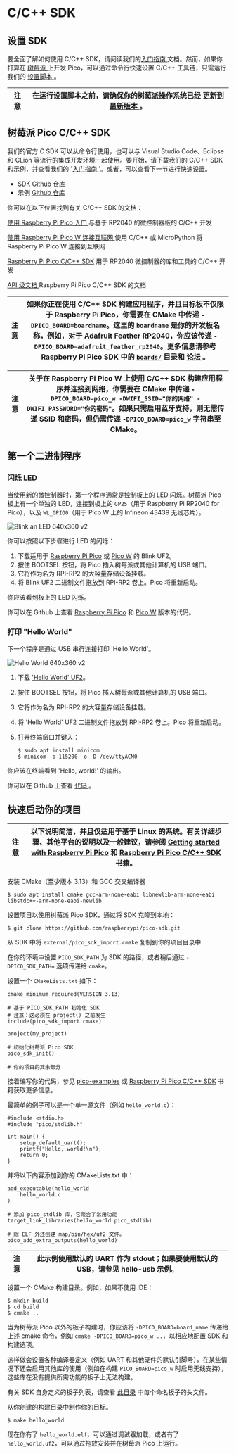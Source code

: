 # C/C++ SDK

## 设置 SDK

要全面了解如何使用 C/C++ SDK，请阅读我们的[入门指南 ](https://datasheets.raspberrypi.com/pico/getting-started-with-pico.pdf)文档。然而，如果你打算在 [树莓派 ](https://www.raspberrypi.com/documentation/computers/os.html) 上开发 Pico，可以通过命令行快速设置 C/C++ 工具链，只需运行我们的 [设置脚本 ](https://raw.githubusercontent.com/raspberrypi/pico-setup/master/pico_setup.sh)。

| 注意 | 在运行设置脚本之前，请确保你的树莓派操作系统已经 [更新到最新版本 ](https://www.raspberrypi.com/documentation/computers/os.html#update-software)。 |
| ------ | --------------------------------------------------------------------------------------- |

## 树莓派 Pico C/C++ SDK

我们的官方 C SDK 可以从命令行使用，也可以与 Visual Studio Code、Eclipse 和 CLion 等流行的集成开发环境一起使用。要开始，请下载我们的 C/C++ SDK 和示例，并查看我们的 '[入门指南 ](https://datasheets.raspberrypi.com/pico/getting-started-with-pico.pdf)'。或者，可以查看下一节进行快速设置。

* SDK [Github 仓库 ](https://github.com/raspberrypi/pico-sdk)
* 示例 [Github 仓库 ](https://github.com/raspberrypi/pico-examples)

你可以在以下位置找到有关 C/C++ SDK 的文档：

[使用 Raspberry Pi Pico 入门 ](https://datasheets.raspberrypi.com/pico/getting-started-with-pico.pdf) 与基于 RP2040 的微控制器板的 C/C++ 开发

[使用 Raspberry Pi Pico W 连接互联网 ](https://datasheets.raspberrypi.com/picow/connecting-to-the-internet-with-pico-w.pdf) 使用 C/C++ 或 MicroPython 将 Raspberry Pi Pico W 连接到互联网

[Raspberry Pi Pico C/C++ SDK](https://datasheets.raspberrypi.com/pico/raspberry-pi-pico-c-sdk.pdf) 用于 RP2040 微控制器的库和工具的 C/C++ 开发

[API 级文档 ](https://www.raspberrypi.com/documentation/pico-sdk/index_doxygen.html) Raspberry Pi Pico C/C++ SDK 的文档

| 注意 | 如果你正在使用 C/C++ SDK 构建应用程序，并且目标板不仅限于 Raspberry Pi Pico，你需要在 CMake 中传递 `-DPICO_BOARD=boardname`。这里的 `boardname` 是你的开发板名称，例如，对于 Adafruit Feather RP2040，你应该传递 `-DPICO_BOARD=adafruit_feather_rp2040`。更多信息请参考 Raspberry Pi Pico SDK 中的 [`boards/`](https://github.com/raspberrypi/pico-sdk/tree/master/src/boards) 目录和 [论坛 ](https://forums.raspberrypi.com/viewtopic.php?f=147&t=304393)。 |
| ------ | ------------------------------------------------------------------------------------------------------------------------------------------------------------------------------------------------------------------------------------------------------------------------------------------------------------ |

| 注意 | 关于在 Raspberry Pi Pico W 上使用 C/C++ SDK 构建应用程序并连接到网络，你需要在 CMake 中传递 `-DPICO_BOARD=pico_w -DWIFI_SSID="你的网络" -DWIFI_PASSWORD="你的密码"`。如果只需启用蓝牙支持，则无需传递 SSID 和密码，但仍需传递 `-DPICO_BOARD=pico_w` 字符串至 CMake。 |
| ------ | --------------------------------------------------------------------------------------------------------------------------------------------------------------------------------------------------------------------------------------------------------------------------------------- |

## 第一个二进制程序

### 闪烁 LED

当使用新的微控制器时，第一个程序通常是控制板上的 LED 闪烁。树莓派 Pico 板上有一个单独的 LED，连接到板上的 `GP25`（用于 Raspberry Pi RP2040 for Pico），以及 `WL_GPIO0`（用于 Pico W 上的 Infineon 43439 无线芯片）。

![Blink an LED 640x360 v2](https://www.raspberrypi.com/documentation/microcontrollers/images/Blink-an-LED-640x360-v2.gif)

你可以按照以下步骤进行 LED 的闪烁：

1. 下载适用于 [Raspberry Pi Pico](https://datasheets.raspberrypi.com/soft/blink.uf2) 或 [Pico W](https://datasheets.raspberrypi.com/soft/blink_picow.uf2) 的 Blink UF2。
2. 按住 BOOTSEL 按钮，将 Pico 插入树莓派或其他计算机的 USB 端口。
3. 它将作为名为 RPI-RP2 的大容量存储设备挂载。
4. 将 Blink UF2 二进制文件拖放到 RPI-RP2 卷上。Pico 将重新启动。

你应该看到板上的 LED 闪烁。

你可以在 Github 上查看 [Raspberry Pi Pico](https://github.com/raspberrypi/pico-examples/blob/master/blink/blink.c) 和 [Pico W](https://github.com/raspberrypi/pico-examples/blob/master/pico_w/wifi/blink/picow_blink.c) 版本的代码。

### 打印 "Hello World"

下一个程序是通过 USB 串行连接打印 'Hello World'。

![Hello World 640x360 v2](https://www.raspberrypi.com/documentation/microcontrollers/images/Hello-World-640x360-v2.gif)

1. 下载 [&apos;Hello World&apos; UF2](https://datasheets.raspberrypi.com/soft/hello_world.uf2)。
2. 按住 BOOTSEL 按钮，将 Pico 插入树莓派或其他计算机的 USB 端口。
3. 它将作为名为 RPI-RP2 的大容量存储设备挂载。
4. 将 'Hello World' UF2 二进制文件拖放到 RPI-RP2 卷上。Pico 将重新启动。
5. 打开终端窗口并键入：

    ```
    $ sudo apt install minicom
    $ minicom -b 115200 -o -D /dev/ttyACM0
    ```

你应该在终端看到 'Hello, world!' 的输出。

你可以在 Github 上查看 [代码 ](https://github.com/raspberrypi/pico-examples/blob/master/hello_world/usb/hello_usb.c)。

## 快速启动你的项目

| 注意 | 以下说明简洁，并且仅适用于基于 Linux 的系统。有关详细步骤、其他平台的说明以及一般建议，请参阅 [Getting started with Raspberry Pi Pico](https://datasheets.raspberrypi.com/pico/getting-started-with-pico.pdf) 和 [Raspberry Pi Pico C/C++ SDK](https://datasheets.raspberrypi.com/pico/raspberry-pi-pico-c-sdk.pdf) 书籍。 |
| ------ | ------------------------------------------------------------------------------------------------------------------------------------------------------------------------------ |


安装 CMake（至少版本 3.13）和 GCC 交叉编译器

```
$ sudo apt install cmake gcc-arm-none-eabi libnewlib-arm-none-eabi libstdc++-arm-none-eabi-newlib
```

设置项目以使用树莓派 Pico SDK，通过将 SDK 克隆到本地：

```
$ git clone https://github.com/raspberrypi/pico-sdk.git
```

从 SDK 中将 `external/pico_sdk_import.cmake` 复制到你的项目目录中

在你的环境中设置 `PICO_SDK_PATH` 为 SDK 的路径，或者稍后通过 `-DPICO_SDK_PATH=` 选项传递给 `cmake`。

设置一个 `CMakeLists.txt` 如下：

```
cmake_minimum_required(VERSION 3.13)

# 基于 PICO_SDK_PATH 初始化 SDK
# 注意：这必须在 project() 之前发生
include(pico_sdk_import.cmake)

project(my_project)

# 初始化树莓派 Pico SDK
pico_sdk_init()

# 你的项目的其余部分
```

接着编写你的代码，参见 [pico-examples](https://github.com/raspberrypi/pico-examples) 或 [Raspberry Pi Pico C/C++ SDK](https://datasheets.raspberrypi.com/pico/raspberry-pi-pico-c-sdk.pdf) 书籍获取更多信息。

最简单的例子可以是一个单一源文件（例如 `hello_world.c`）：

```
#include <stdio.h>
#include "pico/stdlib.h"

int main() {
    setup_default_uart();
    printf("Hello, world!\n");
    return 0;
}
```

并将以下内容添加到你的 CMakeLists.txt 中：

```
add_executable(hello_world
    hello_world.c
)

# 添加 pico_stdlib 库，它聚合了常用功能
target_link_libraries(hello_world pico_stdlib)

# 除 ELF 外还创建 map/bin/hex/uf2 文件。
pico_add_extra_outputs(hello_world)
```

| 注意 | 此示例使用默认的 UART 作为 stdout；如果要使用默认的 USB，请参见 hello-usb 示例。 |
| ------ | -------------------------------------------------------------------------------------------------------------- |

设置一个 CMake 构建目录。例如，如果不使用 IDE：

```
$ mkdir build
$ cd build
$ cmake ..
```

当为树莓派 Pico 以外的板子构建时，你应该将 `-DPICO_BOARD=board_name` 传递给上述 cmake 命令，例如 `cmake -DPICO_BOARD=pico_w ..`，以相应地配置 SDK 和构建选项。

这样做会设置各种编译器定义（例如 UART 和其他硬件的默认引脚号），在某些情况下还会启用其他库的使用（例如在构建 `PICO_BOARD=pico_w` 时启用无线支持），这些库在没有提供所需功能的板子上无法构建。

有关 SDK 自身定义的板子列表，请查看 [此目录](https://github.com/raspberrypi/pico-sdk/blob/master/src/boards/include/boards) 中每个命名板子的头文件。

从你创建的构建目录中制作你的目标。

```
$ make hello_world
```

现在你有了 `hello_world.elf`，可以通过调试器加载，或者有了 `hello_world.uf2`，可以通过拖放安装并在树莓派 Pico 上运行。

